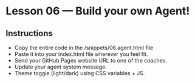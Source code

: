 # Lesson 06 — Build your own Agent!

## Instructions
- Copy the entire code in the /snippets/06.agent.html file
- Paste it into your index.html file wherever you feel fit.
- Send your GitHub Pages website URL to one of the coaches.
- Update your agent system message.
- Theme toggle (light/dark) using CSS variables + JS.